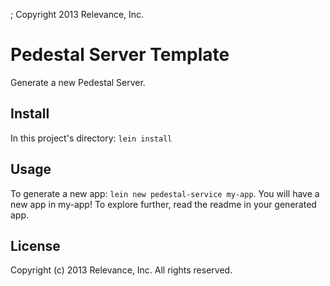 ; Copyright 2013 Relevance, Inc.

# Pedestal Server Template

Generate a new Pedestal Server.

## Install

In this project's directory: `lein install`

## Usage

To generate a new app: `lein new pedestal-service my-app`.
You will have a new app in my-app! To explore further, read
the readme in your generated app.


## License

Copyright (c) 2013 Relevance, Inc. All rights reserved.
